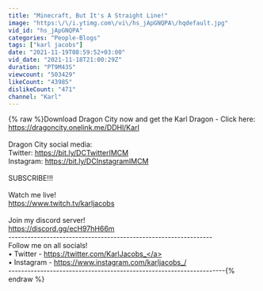 ```yaml
---
title: "Minecraft, But It's A Straight Line!"
image: "https:\/\/i.ytimg.com\/vi\/hs_jApGNQPA\/hqdefault.jpg"
vid_id: "hs_jApGNQPA"
categories: "People-Blogs"
tags: ["karl jacobs"]
date: "2021-11-19T08:59:52+03:00"
vid_date: "2021-11-18T21:00:29Z"
duration: "PT9M43S"
viewcount: "503429"
likeCount: "43985"
dislikeCount: "471"
channel: "Karl"
---
```

{% raw %}Download Dragon City now and get the Karl Dragon - Click here: <a rel="nofollow" target="blank" href="https://dragoncity.onelink.me/DDHl/Karl">https://dragoncity.onelink.me/DDHl/Karl</a><br /><br />Dragon City social media: <br />Twitter: <a rel="nofollow" target="blank" href="https://bit.ly/DCTwitterIMCM">https://bit.ly/DCTwitterIMCM</a>   <br />Instagram: <a rel="nofollow" target="blank" href="https://bit.ly/DCInstagramIMCM">https://bit.ly/DCInstagramIMCM</a><br /><br />SUBSCRIBE!!!<br /><br />Watch me live!<br /><a rel="nofollow" target="blank" href="https://www.twitch.tv/karljacobs">https://www.twitch.tv/karljacobs</a><br /><br />Join my discord server!<br /><a rel="nofollow" target="blank" href="https://discord.gg/ecH97hH66m">https://discord.gg/ecH97hH66m</a><br />----------------------------------------------------------------<br />Follow me on all socials!<br />• Twitter - <a rel="nofollow" target="blank" href="https://twitter.com/KarlJacobs_">https://twitter.com/KarlJacobs_</a><br />•  Instagram - <a rel="nofollow" target="blank" href="https://www.instagram.com/karljacobs_/">https://www.instagram.com/karljacobs_/</a><br />--------------------------------------------------------------------{% endraw %}
